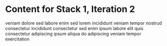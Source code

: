 # Content for Stack 1, Iteration 2
veniam dolore sed labore enim sed lorem incididunt veniam tempor nostrud consectetur incididunt consectetur sed enim ipsum labore elit quis consectetur adipiscing ipsum aliqua do adipiscing veniam tempor exercitation 
